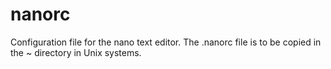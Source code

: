 # nanorc
Configuration file for the nano text editor.
The .nanorc file is to be copied in the ~ directory in Unix systems.

